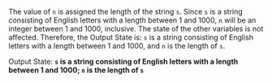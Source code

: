 The value of `n` is assigned the length of the string `s`. Since `s` is a string consisting of English letters with a length between 1 and 1000, `n` will be an integer between 1 and 1000, inclusive. The state of the other variables is not affected. Therefore, the Output State is: `s` is a string consisting of English letters with a length between 1 and 1000, and `n` is the length of `s`.

Output State: **`s` is a string consisting of English letters with a length between 1 and 1000; `n` is the length of `s`**